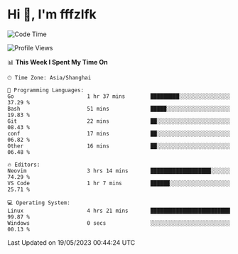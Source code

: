 # Hi 👋, I'm fffzlfk

<!--START_SECTION:waka-->
![Code Time](http://img.shields.io/badge/Code%20Time-210%20hrs%2034%20mins-blue)

![Profile Views](http://img.shields.io/badge/Profile%20Views-1-blue)

📊 **This Week I Spent My Time On** 

```text
🕑︎ Time Zone: Asia/Shanghai

💬 Programming Languages: 
Go                       1 hr 37 mins        █████████░░░░░░░░░░░░░░░░   37.29 % 
Bash                     51 mins             █████░░░░░░░░░░░░░░░░░░░░   19.83 % 
Git                      22 mins             ██░░░░░░░░░░░░░░░░░░░░░░░   08.43 % 
conf                     17 mins             ██░░░░░░░░░░░░░░░░░░░░░░░   06.82 % 
Other                    16 mins             ██░░░░░░░░░░░░░░░░░░░░░░░   06.48 % 

🔥 Editors: 
Neovim                   3 hrs 14 mins       ███████████████████░░░░░░   74.29 % 
VS Code                  1 hr 7 mins         ██████░░░░░░░░░░░░░░░░░░░   25.71 % 

💻 Operating System: 
Linux                    4 hrs 21 mins       █████████████████████████   99.87 % 
Windows                  0 secs              ░░░░░░░░░░░░░░░░░░░░░░░░░   00.13 % 
```


 Last Updated on 19/05/2023 00:44:24 UTC
<!--END_SECTION:waka-->
